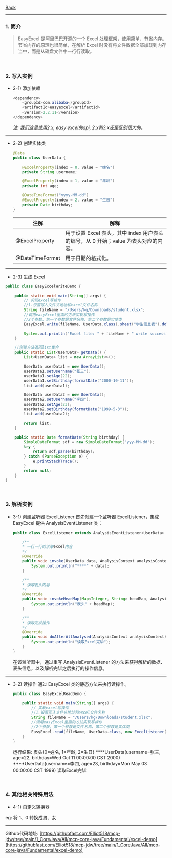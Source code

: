 [Back](README.md)

<hr>

### 1. 简介
>EasyExcel 是阿里巴巴开源的一个 Excel 处理框架，使用简单、节省内存。节省内存的原理也很简单，在解析 Excel 时没有将文件数据全部加载到内存当中，而是从磁盘文件中一行行读取。

&nbsp;

### 2. 写入实例

- 2-1) 添加依赖
    ```java
    <dependency>
        <groupId>com.alibaba</groupId>
        <artifactId>easyexcel</artifactId>
        <version>2.2.11</version>
    </dependency>
    ```
    _注: 我们这里使用2.x, easy excel的api, 2.x和3.x还是区别很大的。_

<hr>

- 2-2) 创建实体类
    ```java
    @Data
    public class UserData {

        @ExcelProperty(index = 0, value = "姓名")
        private String username;

        @ExcelProperty(index = 1, value = "年龄")
        private int age;

        @DateTimeFormat("yyyy-MM-dd")
        @ExcelProperty(index = 2, value = "生日")
        private Date birthday;
    }
    ```

    | 注解 | 解释 |
    | ---- | ---- |
    | @ExcelProperty | 用于设置 Excel 表头，其中 index 用户表头的编号，从 0 开始；value 为表头对应的内容。|
    | @DateTimeFormat | 用于日期的格式化。|

<hr>

- 2-3) 生成 Excel
```java
public class EasyExcelWriteDemo {

    public static void main(String[] args) {
        // 实现excel写操作
        //1.设置写入文件夹地址和excel文件名称
        String fileName = "/Users/kg/Downloads/student.xlsx";
        //调用easyExcel里面的方法实现写操作
        //2个参数，第一个参数是文件名称，第二个参数是实体类
        EasyExcel.write(fileName, UserData.class).sheet("学生信息表").doWrite(getData());

        System.out.println("Excel file: " + fileName + " write successfully!");
    }

    //创建方法返回list集合
    public static List<UserData> getData() {
        List<UserData> list = new ArrayList<>();

        UserData userData1 = new UserData();
        userData1.setUsername("张三");
        userData1.setAge(22);
        userData1.setBirthday(formatDate("2000-10-11"));
        list.add(userData1);

        UserData userData2 = new UserData();
        userData2.setUsername("李四");
        userData2.setAge(23);
        userData2.setBirthday(formatDate("1999-5-3"));
        list.add(userData2);

        return list;
    }

    public static Date formatDate(String birthday) {
        SimpleDateFormat sdf = new SimpleDateFormat("yyy-MM-dd");
        try {
            return sdf.parse(birthday);
        } catch (ParseException e) {
            e.printStackTrace();
        }
        return null;
    }
}
```


&nbsp;

### 3. 解析实例

- 3-1) 创建监听器 ExcelListener
首先创建一个监听器 ExcelListener，集成 EasyExcel 提供 AnalysisEventListener 类：
    ```java
    public class ExcelListener extends AnalysisEventListener<UserData> {

        /**
        * 一行一行的读取excel内容
        */
        @Override
        public void invoke(UserData data, AnalysisContext analysisContext) {
            System.out.println("****" + data);
        }

        /**
        * 读取表头内容
        */
        @Override
        public void invokeHeadMap(Map<Integer, String> headMap, AnalysisContext context) {
            System.out.println("表头" + headMap);
        }

        /**
        * 读取完成操作
        */
        @Override
        public void doAfterAllAnalysed(AnalysisContext analysisContext) {
            System.out.println("读取Excel完毕");
        }
    }
    ```
    在该监听器中，通过重写 AnalysisEventListener 的方法来获得解析的数据、表头信息，以及解析完毕之后执行的操作信息。

<hr>

- 3-2) 读操作
  通过 EasyExcel 类的静态方法来执行读操作。
    ```java
    public class EasyExcelReadDemo {

        public static void main(String[] args) {
            // 实现excel写操作
            //1.设置写入文件夹地址和excel文件名称
            String fileName = "/Users/kg/Downloads/student.xlsx";
            //调用easyExcel里面的方法实现写操作
            //2个参数，第一个参数是文件名称，第二个参数是实体类
            EasyExcel.read(fileName, UserData.class, new ExcelListener()).sheet().doRead();
        }
    }
    ```

    运行结果:
    表头{0=姓名, 1=年龄, 2=生日}
    ****UserData(username=张三, age=22, birthday=Wed Oct 11 00:00:00 CST 2000)
    ****UserData(username=李四, age=23, birthday=Mon May 03 00:00:00 CST 1999)
    读取Excel完毕

&nbsp;

### 4. 其他相关特殊用法

- 4-1) 自定义转换器

eg: 将 1、0 转换成男、女



<hr>

Github代码地址:
[https://githubfast.com/Elliot518/mcp-jdw/tree/main/1_CoreJava/All/mcp-core-java/Fundamental/excel-demo](https://githubfast.com/Elliot518/mcp-jdw/tree/main/1_CoreJava/All/mcp-core-java/Fundamental/excel-demo)

